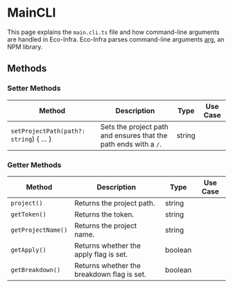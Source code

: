 # MainCLI

  

This page explains the `main.cli.ts` file and how command-line arguments are handled in Eco-Infra. Eco-Infra parses command-line arguments [arg]([https://www.npmjs.com/package/arg]), an NPM library.

  

## Methods

  

### Setter Methods

|Method |Description | Type | Use Case |
|---|----|----|----|
| `setProjectPath(path?: string`) { ... }| Sets the project path and ensures that the path ends with a `/`. | string| |


### Getter Methods

|Method |Description | Type | Use Case |
|---|----|----|----|
| `project()`| Returns the project path. | string| |
| `getToken()`| Returns the token. |string | | 
| `getProjectName()`| Returns the project name. | string| | 
| `getApply()`|Returns whether the apply flag is set. | boolean| | 
| `getBreakdown()`|Returns whether the breakdown flag is set. | boolean | |